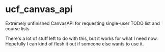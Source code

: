 # ucf_canvas_api
Extremely unfinished CanvasAPI for requesting single-user TODO list and course lists


There's a lot of stuff left to do with this, but it works for what I need now. Hopefully I can kind of flesh it out if someone else wants to use it. 
